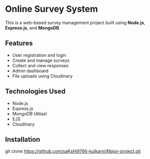 # Online Survey System

This is a web-based survey management project built using **Node.js**, **Express.js**, and **MongoDB**.

## Features
- User registration and login
- Create and manage surveys
- Collect and view responses
- Admin dashboard
- File uploads using Cloudinary

## Technologies Used
- Node.js  
- Express.js  
- MongoDB (Atlas)  
- EJS  
- Cloudinary  

## Installation
   git clone https://github.com/saKsHi9766-kulkarni/Major-project.git

